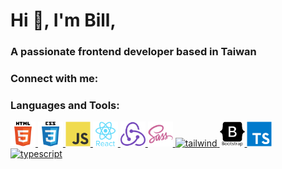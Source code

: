 <h1 align="left">Hi 👋, I'm Bill,</h1>
<h3 align="left">A passionate frontend developer based in Taiwan</h3>
<h3 align="left">Connect with me:</h3>
<p align="left"></p>
<h3 align="left">Languages and Tools:</h3>
<p align="left">

<a href="https://www.w3.org/html/" target="_blank" rel="noreferrer">
   <img src="https://raw.githubusercontent.com/devicons/devicon/master/icons/html5/html5-original-wordmark.svg" alt="html5" width="40" height="40" />
   </a>
  <a href="https://www.w3schools.com/css/" target="_blank" rel="noreferrer">
   <img src="https://raw.githubusercontent.com/devicons/devicon/master/icons/css3/css3-original-wordmark.svg" alt="css3" width="40" height="40" />
   </a>
   <a href="https://developer.mozilla.org/en-US/docs/Web/JavaScript" target="_blank" rel="noreferrer">
   <img src="https://raw.githubusercontent.com/devicons/devicon/master/icons/javascript/javascript-original.svg" alt="javascript" width="40" height="40" />
   </a>
   <a href="https://reactjs.org/" target="_blank" rel="noreferrer">
   <img src="https://raw.githubusercontent.com/devicons/devicon/master/icons/react/react-original-wordmark.svg" alt="react" width="40" height="40" />
   </a>
   <a href="https://redux.js.org" target="_blank" rel="noreferrer">
   <img src="https://raw.githubusercontent.com/devicons/devicon/master/icons/redux/redux-original.svg" alt="redux" width="40" height="40" />
   </a>
   <a href="https://sass-lang.com" target="_blank" rel="noreferrer">
   <img src="https://raw.githubusercontent.com/devicons/devicon/master/icons/sass/sass-original.svg" alt="sass" width="40" height="40" />
   </a>
   <a href="https://tailwindcss.com/" target="_blank" rel="noreferrer">
   <img src="https://www.vectorlogo.zone/logos/tailwindcss/tailwindcss-icon.svg" alt="tailwind" width="40" height="40" />
   </a>
     <a href="https://getbootstrap.com" target="_blank" rel="noreferrer">
   <img src="https://raw.githubusercontent.com/devicons/devicon/master/icons/bootstrap/bootstrap-plain-wordmark.svg" alt="bootstrap" width="40" height="40" />
   </a>
   <a href="https://www.typescriptlang.org/" target="_blank" rel="noreferrer">
   <img src="https://raw.githubusercontent.com/devicons/devicon/master/icons/typescript/typescript-original.svg" alt="typescript" width="40" height="40" />
   </a>
   <a href="https://vitejs.dev/" target="_blank" rel="noreferrer">
   <img src="https://upload.wikimedia.org/wikipedia/commons/f/f1/Vitejs-logo.svg" alt="typescript" width="40" height="40" />
   </a>


